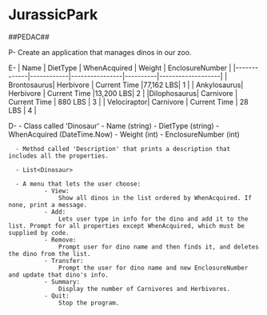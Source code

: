 # JurassicPark
##PEDAC##

P- Create an application that manages dinos in our zoo.

E-  |  Name       |  DietType  |  WhenAcquired  |  Weight  |  EnclosureNumber  |
    |-------------|------------|----------------|----------|-------------------|
    | Brontosaurus| Herbivore  |  Current Time  |77,162 LBS|       1           |
    | Ankylosaurus| Herbivore  |  Current Time  |13,200 LBS|       2           |
    |Dilophosaurus| Carnivore  |  Current Time  |  880 LBS |       3           |
    | Velociraptor| Carnivore  |  Current Time  |   28 LBS |       4           |

D- 
      - Class called 'Dinosaur'
          - Name (string)
          - DietType (string)
          - WhenAcquired (DateTime.Now)
          - Weight (int)
          - EnclosureNumber (int)
        
      - Method called 'Description' that prints a description that includes all the properties.

      - List<Dinosaur>

      - A menu that lets the user choose:
              - View:
                  Show all dinos in the list ordered by WhenAcquired. If none, print a message.
              - Add:
                  Lets user type in info for the dino and add it to the list. Prompt for all properties except WhenAcquired, which must be supplied by code.
              - Remove:
                  Prompt user for dino name and then finds it, and deletes the dino from the list.
              - Transfer:
                  Prompt the user for dino name and new EnclosureNumber and update that dino's info.
              - Summary:
                  Display the number of Carnivores and Herbivores.
              - Quit:
                  Stop the program.

            